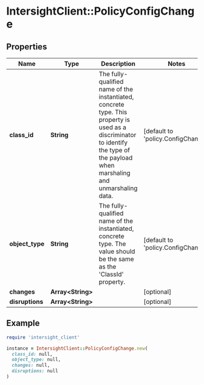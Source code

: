 # IntersightClient::PolicyConfigChange

## Properties

| Name | Type | Description | Notes |
| ---- | ---- | ----------- | ----- |
| **class_id** | **String** | The fully-qualified name of the instantiated, concrete type. This property is used as a discriminator to identify the type of the payload when marshaling and unmarshaling data. | [default to &#39;policy.ConfigChange&#39;] |
| **object_type** | **String** | The fully-qualified name of the instantiated, concrete type. The value should be the same as the &#39;ClassId&#39; property. | [default to &#39;policy.ConfigChange&#39;] |
| **changes** | **Array&lt;String&gt;** |  | [optional] |
| **disruptions** | **Array&lt;String&gt;** |  | [optional] |

## Example

```ruby
require 'intersight_client'

instance = IntersightClient::PolicyConfigChange.new(
  class_id: null,
  object_type: null,
  changes: null,
  disruptions: null
)
```


